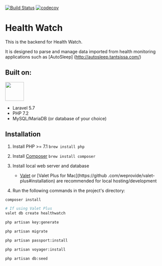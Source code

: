 <a href="https://travis-ci.com/rosstafarian/health-watch"><img src="https://img.shields.io/travis/rosstafarian/health-watch/master.svg?style=for-the-badge" alt="Build Status"></a>
<a href="https://codecov.io/gh/rosstafarian/health-watch"><img src="https://img.shields.io/codecov/c/github/rosstafarian/health-watch/master.svg?style=for-the-badge" alt="codecov"></a>

# Health Watch

This is the backend for Health Watch. 

It is designed to parse and manage data imported from health monitoring applications such as [AutoSleep]
(http://autosleep.tantsissa.com/)

## Built on:

<img src="https://laravel.com/assets/img/components/logo-laravel.svg" height="60px">

* Laravel 5.7
* PHP 7.2
* MySQL/MariaDB (or database of your choice)

## Installation

1. Install PHP >= 7.1 `brew install php`
2. Install [Composer](https://getcomposer.org/) `brew install composer`
3. Install local web server and database
    * [Valet](https://laravel.com/docs/5.7/valet) or [Valet Plus for Mac](https://github
    .com/weprovide/valet-plus#installation)
are recommended for local hosting/development

4. Run the following commands in the project's directory:

```bash
composer install
```
```bash
# If using Valet Plus
valet db create healthwatch
```
```bash
php artisan key:generate
```
```bash
php artisan migrate
```
```bash
php artisan passport:install
```
```bash
php artisan voyager:install
```
```bash
php artisan db:seed
```
